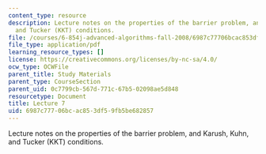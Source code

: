 ```yaml
---
content_type: resource
description: Lecture notes on the properties of the barrier problem, and Karush, Kuhn,
  and Tucker (KKT) conditions.
file: /courses/6-854j-advanced-algorithms-fall-2008/6987c77706bcac853df59fb5be682857_lect10_03.pdf
file_type: application/pdf
learning_resource_types: []
license: https://creativecommons.org/licenses/by-nc-sa/4.0/
ocw_type: OCWFile
parent_title: Study Materials
parent_type: CourseSection
parent_uid: 0c7799cb-567d-771c-67b5-02098ae5d848
resourcetype: Document
title: Lecture 7
uid: 6987c777-06bc-ac85-3df5-9fb5be682857
---
```

Lecture notes on the properties of the barrier problem, and Karush, Kuhn, and Tucker (KKT) conditions.